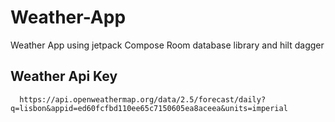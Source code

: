 # Weather-App
Weather App using jetpack Compose Room database library and hilt dagger 


## Weather Api Key
      
      https://api.openweathermap.org/data/2.5/forecast/daily?q=lisbon&appid=ed60fcfbd110ee65c7150605ea8aceea&units=imperial

